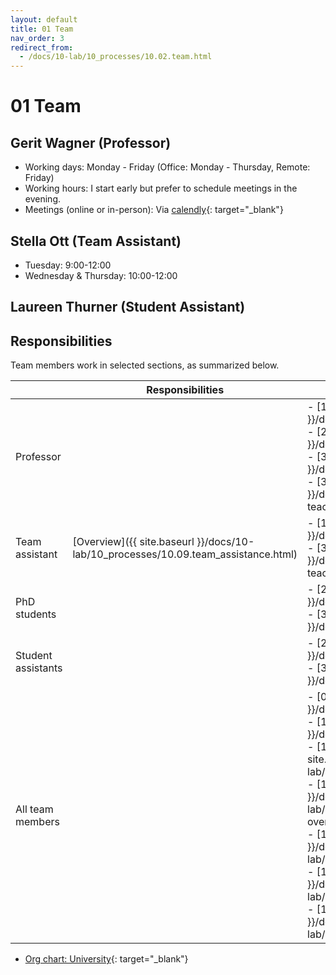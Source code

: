 ```yaml
---
layout: default
title: 01 Team
nav_order: 3
redirect_from:
  - /docs/10-lab/10_processes/10.02.team.html
---
```


# 01 Team

## Gerit Wagner (Professor)

- Working days: Monday - Friday (Office: Monday - Thursday, Remote: Friday)
- Working hours: I start early but prefer to schedule meetings in the evening.
- Meetings (online or in-person): Via [calendly](https://calendly.com/gerit-wagner/30min?month=2023-07){: target="_blank"}

## Stella Ott (Team Assistant)

- Tuesday: 9:00-12:00
- Wednesday & Thursday: 10:00-12:00

## Laureen Thurner (Student Assistant)

<!--
Availabilities are shared on a voluntary basis.
Availability information may refer to days in the office vs. remote, or preferred meeting days/times.
For teaching assistants, Calendly can be useful for communicating availabilities for online meetings.
-->

## Responsibilities

Team members work in selected sections, as summarized below.

|                               | Responsibilities | Main sections                                                                                                                                                                                                                                                                                                                                                                                                                   |
|-------------------------------|------------------|------------------------------------------------------------------------------------------------------------------------------------------------------------------------------------------------------------------------------------------------------------------------------------------------------------------------------------------------------------|
| Professor                     |                  | -  [10 Lab processes]({{ site.baseurl }}/docs/10-lab/10_processes/)<br> -  [20 Research processes]({{ site.baseurl }}/docs/20-research/20_processes/)<br> -  [30 Teaching processes]({{ site.baseurl }}/docs/30-teaching/30_processes/) <br>-  [30.02 Courses]({{ site.baseurl }}/docs/30-teaching/30_processes/30.02.courses.html)                                                                                                                                                                                                                                                                                            |
| Team assistant                | [Overview]({{ site.baseurl }}/docs/10-lab/10_processes/10.09.team_assistance.html)    | -  [10 Lab processes]({{ site.baseurl }}/docs/10-lab/10_processes/)<br> -  [30.02 Courses]({{ site.baseurl }}/docs/30-teaching/30_processes/30.02.courses.html)                                                                                                                                                                                                                                                                                             |
| PhD students                  |                  | -  [20 Research processes]({{ site.baseurl }}/docs/20-research/20_processes/)<br> -  [30 Teaching processes]({{ site.baseurl }}/docs/30-teaching/30_processes/)                                                                                                                                                                                                                                                                                              |
| Student assistants            |                  | -  [20 Research processes]({{ site.baseurl }}/docs/20-research/20_processes/) <br>-  [30 Teaching processes]({{ site.baseurl }}/docs/30-teaching/30_processes/)                                                                                                                                                                                                                                                                                                                                                              |
| All team members              |                  | -  [00 Goals]({{ site.baseurl }}/docs/00.goals.html)<br> -  [10.02 Org chart]({{ site.baseurl }}/docs/01.team.html)<br> -  [10.04 Standard operating procedures]({{ site.baseurl }}/docs/10-lab/10_processes/10.04.sop.html)<br> -  [10.05 Systems]({{ site.baseurl }}/docs/10-lab/10_processes/10.05.systems-overview.html)<br> -  [10.06 Resources]({{ site.baseurl }}/docs/10-lab/10_processes/10.06.resources.html)<br> -  [10.33 Vacation]({{ site.baseurl }}/docs/10-lab/10_processes/10.33.vacation.html)<br> -  [10.34 Development]({{ site.baseurl }}/docs/10-lab/10_processes/10.34.development.html)<br> |

- [Org chart: University](https://www.uni-bamberg.de/zuv/){: target="_blank"}

<!-- 
Team members and responsibilities (ideally with reference to specific categories)
other units
-->
